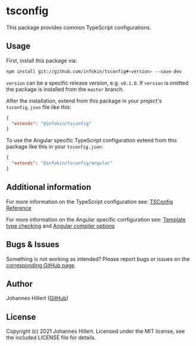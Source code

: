 # tsconfig

This package provides common TypeScript configurations.

## Usage

First, install this package via:

```bash
npm install git://github.com/infokin/tsconfig#<version> --save-dev
```

`version` can be a specific release version, e.g. `v0.1.0`. If `version` is omitted the package is installed from
the `master` branch.

After the installation, extend from this package in your project's `tsconfig.json` file like this:

```json
{
  "extends": "@infokin/tsconfig"
}
```

To use the Angular specific TypeScript configuration extend from this package like this in your `tsconfig.json`:

```json
{
  "extends": "@infokin/tsconfig/angular"
}
```

## Additional information

For more information on the TypeScript configuration see: [TSConfig Reference](https://www.typescriptlang.org/tsconfig)

For more information on the Angular specific configuration
see: [Template type checking](https://angular.io/guide/template-typecheck)
and [Angular compiler options](https://angular.io/guide/angular-compiler-options)

## Bugs & Issues

Something is not working as intended? Please report bugs or issues on
the [corresponding GitHub page](https://github.com/infokin/tsconfig/issues).

## Author

Johannes Hillert ([GitHub](https://github.com/clovergaze))

## License

Copyright (c) 2021 Johannes Hillert. Licensed under the MIT license, see the included LICENSE file for details.
